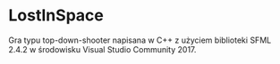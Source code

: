 # LostInSpace

Gra typu top-down-shooter napisana w C++ z użyciem biblioteki SFML 2.4.2 w środowisku Visual Studio Community 2017.
